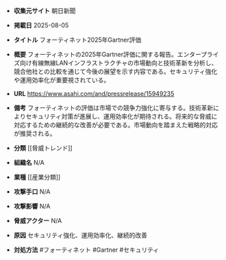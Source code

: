 - **収集元サイト**
朝日新聞

- **掲載日**
2025-08-05

- **タイトル**
フォーティネット2025年Gartner評価

- **概要**
フォーティネットの2025年Gartner評価に関する報告。エンタープライズ向け有線無線LANインフラストラクチャの市場動向と技術革新を分析し、競合他社との比較を通じて今後の展望を示す内容である。セキュリティ強化や運用効率化が重要視されている。

- **URL**
https://www.asahi.com/and/pressrelease/15949235

- **備考**
フォーティネットの評価は市場での競争力強化に寄与する。技術革新によりセキュリティ対策が進展し、運用効率化が期待される。将来的な脅威に対応するための継続的な改善が必要である。市場動向を踏まえた戦略的対応が推奨される。

- **分類**
[[脅威トレンド]]

- **組織名**
N/A

- **業種**
[[産業分類]]

- **攻撃手口**
N/A

- **攻撃影響**
N/A

- **脅威アクター**
N/A

- **原因**
セキュリティ強化、運用効率化、継続的改善

- **対処方法**
#フォーティネット #Gartner #セキュリティ
